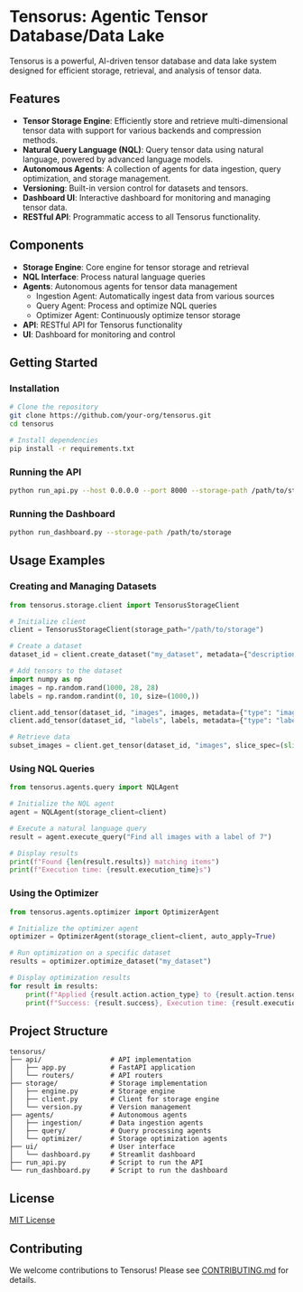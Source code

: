 # Tensorus: Agentic Tensor Database/Data Lake

Tensorus is a powerful, AI-driven tensor database and data lake system designed for efficient storage, retrieval, and analysis of tensor data.

## Features

- **Tensor Storage Engine**: Efficiently store and retrieve multi-dimensional tensor data with support for various backends and compression methods.
- **Natural Query Language (NQL)**: Query tensor data using natural language, powered by advanced language models.
- **Autonomous Agents**: A collection of agents for data ingestion, query optimization, and storage management.
- **Versioning**: Built-in version control for datasets and tensors.
- **Dashboard UI**: Interactive dashboard for monitoring and managing tensor data.
- **RESTful API**: Programmatic access to all Tensorus functionality.

## Components

- **Storage Engine**: Core engine for tensor storage and retrieval
- **NQL Interface**: Process natural language queries
- **Agents**: Autonomous agents for tensor data management
  - Ingestion Agent: Automatically ingest data from various sources
  - Query Agent: Process and optimize NQL queries
  - Optimizer Agent: Continuously optimize tensor storage
- **API**: RESTful API for Tensorus functionality
- **UI**: Dashboard for monitoring and control

## Getting Started

### Installation

```bash
# Clone the repository
git clone https://github.com/your-org/tensorus.git
cd tensorus

# Install dependencies
pip install -r requirements.txt
```

### Running the API

```bash
python run_api.py --host 0.0.0.0 --port 8000 --storage-path /path/to/storage
```

### Running the Dashboard

```bash
python run_dashboard.py --storage-path /path/to/storage
```

## Usage Examples

### Creating and Managing Datasets

```python
from tensorus.storage.client import TensorusStorageClient

# Initialize client
client = TensorusStorageClient(storage_path="/path/to/storage")

# Create a dataset
dataset_id = client.create_dataset("my_dataset", metadata={"description": "My first Tensorus dataset"})

# Add tensors to the dataset
import numpy as np
images = np.random.rand(1000, 28, 28)
labels = np.random.randint(0, 10, size=(1000,))

client.add_tensor(dataset_id, "images", images, metadata={"type": "image"})
client.add_tensor(dataset_id, "labels", labels, metadata={"type": "label"})

# Retrieve data
subset_images = client.get_tensor(dataset_id, "images", slice_spec=(slice(0, 10),))
```

### Using NQL Queries

```python
from tensorus.agents.query import NQLAgent

# Initialize the NQL agent
agent = NQLAgent(storage_client=client)

# Execute a natural language query
result = agent.execute_query("Find all images with a label of 7")

# Display results
print(f"Found {len(result.results)} matching items")
print(f"Execution time: {result.execution_time}s")
```

### Using the Optimizer

```python
from tensorus.agents.optimizer import OptimizerAgent

# Initialize the optimizer agent
optimizer = OptimizerAgent(storage_client=client, auto_apply=True)

# Run optimization on a specific dataset
results = optimizer.optimize_dataset("my_dataset")

# Display optimization results
for result in results:
    print(f"Applied {result.action.action_type} to {result.action.tensor_name or 'dataset'}")
    print(f"Success: {result.success}, Execution time: {result.execution_time}s")
```

## Project Structure

```
tensorus/
├── api/                 # API implementation
│   ├── app.py           # FastAPI application
│   └── routers/         # API routers
├── storage/             # Storage implementation
│   ├── engine.py        # Storage engine
│   ├── client.py        # Client for storage engine
│   └── version.py       # Version management
├── agents/              # Autonomous agents
│   ├── ingestion/       # Data ingestion agents
│   ├── query/           # Query processing agents
│   └── optimizer/       # Storage optimization agents
├── ui/                  # User interface
│   └── dashboard.py     # Streamlit dashboard
├── run_api.py           # Script to run the API
└── run_dashboard.py     # Script to run the dashboard
```

## License

[MIT License](LICENSE)

## Contributing

We welcome contributions to Tensorus! Please see [CONTRIBUTING.md](CONTRIBUTING.md) for details. 